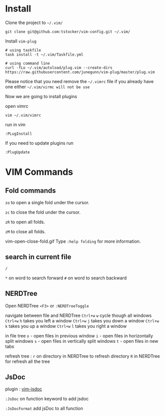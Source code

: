 # Install

Clone the project to `~/.vim/`

```shell
git clone git@github.com:tstocker/vim-config.git ~/.vim/
```

Install `vim-plug`
```shell
# using taskfile
task install -t ~/.vim/Taskfile.yml

# using command line
curl -fLo ~/.vim/autoload/plug.vim --create-dirs https://raw.githubusercontent.com/junegunn/vim-plug/master/plug.vim
```

Please notice that you need remove the `~/.vimrc` file  if you already have one either `~/.vim/virmc will not be use`


Now we are going to install plugins

open vimrc
```
vim ~/.vim/vimrc
```

run in vim 
```vim
:PLugInstall
```

If you need to update plugins run
```vim
:PlugUpdate
```

# VIM Commands

## Fold commands

`zo` to open a single fold under the cursor.

`zc` to close the fold under the cursor.

`zR` to open all folds.

`zM` to close all folds.

vim-open-close-fold.gif
Type `:help folding` for more information.

## search in current file
`/`

`*` on word to search forward 
`#` on word to search backward

## NERDTree
Open NERDTree
`<F3>` or `:NERDTreeToggle`

navigate between file and NERDTree
`Ctrl+w` `w` cycle though all windows
`Ctrl+w` `h` takes you left a window
`Ctrl+w` `j` takes you down a window
`Ctrl+w` `k` takes you up a window
`Ctrl+w` `l` takes you right a window

in file tree
`o` - open files in previous window
`i` - open files in horizontally split windows
`s` - open files in vertically split windows
`t` - open files in new tabs

refresh tree :
`r` on directory in NERDTree to refresh directory
`R` in NERDTree for refresh all the tree


## JsDoc

plugin : [vim-jsdoc](https://github.com/heavenshell/vim-jsdoc)

 `:JsDoc`  on function keyword to add jsdoc

 `:JsDocFormat` add jsDoc to all function
